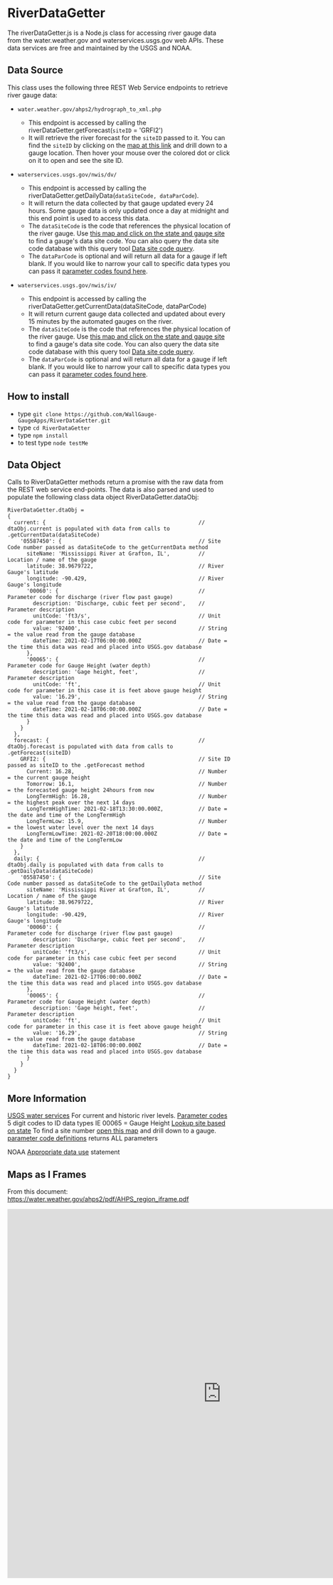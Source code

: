 # RiverDataGetter

The riverDataGetter.js is a Node.js class for accessing river gauge data from the water.weather.gov and waterservices.usgs.gov web APIs.  These data services are free and maintained by the USGS and NOAA.

## Data Source

This class uses the following three REST Web Service endpoints to retrieve river gauge data:

* `water.weather.gov/ahps2/hydrograph_to_xml.php`
  * This endpoint is accessed by calling the riverDataGetter.getForecast(`siteID` = 'GRFI2')
  * It will retrieve the river forecast for the `siteID` passed to it.  You can find the `siteID` by clicking on the [map at this link](https://water.weather.gov/ahps/region_iframe.php?scale=true) and drill down to a gauge location.  Then hover your mouse over the colored dot or click on it to open and see the site ID.

* `waterservices.usgs.gov/nwis/dv/`
  * This endpoint is accessed by calling the riverDataGetter.getDailyData(`dataSiteCode, dataParCode`).
  * It will return the data collected by that gauge updated every 24 hours.  Some gauge data is only updated once a day at midnight and this end point is used to access this data.
  * The `dataSiteCode` is the code that references the physical location of the river gauge.  Use [this map and click on the state and gauge site](https://waterdata.usgs.gov/nwis/rt) to find a gauge's data site code.  You can also query the data site code database with this query tool [Data site code query](https://waterservices.usgs.gov/rest/IV-Test-Tool.html). 
  * The `dataParCode` is optional and will return all data for a gauge if left blank.  If you would like to narrow your call to specific data types you can pass it [parameter codes found here](https://help.waterdata.usgs.gov/codes-and-parameters/parameters).

* `waterservices.usgs.gov/nwis/iv/`
  * This endpoint is accessed by calling the riverDataGetter.getCurrentData(dataSiteCode, dataParCode)
  * It will return current gauge data collected and updated about every 15 minutes by the automated gauges on the river.
  * The `dataSiteCode` is the code that references the physical location of the river gauge.  Use [this map and click on the state and gauge site](https://waterdata.usgs.gov/nwis/rt) to find a gauge's data site code.  You can also query the data site code database with this query tool [Data site code query](https://waterservices.usgs.gov/rest/IV-Test-Tool.html). 
  * The `dataParCode` is optional and will return all data for a gauge if left blank.  If you would like to narrow your call to specific data types you can pass it [parameter codes found here](https://help.waterdata.usgs.gov/codes-and-parameters/parameters).

## How to install
* type `git clone https://github.com/WallGauge-GaugeApps/RiverDataGetter.git`
* type `cd RiverDataGetter`
* type `npm install`
* to test type `node testMe`

## Data Object

Calls to RiverDataGetter methods return a promise with the raw data from the REST web service end-points.  The data is also parsed and used to populate the following class data object RiverDataGetter.dataObj:

```
RiverDataGetter.dtaObj = 
{
  current: {                                                // dtaObj.current is populated with data from calls to .getCurrentData(dataSiteCode)
    '05587450': {                                           // Site Code number passed as dataSiteCode to the getCurrentData method
      siteName: 'Mississippi River at Grafton, IL',         // Location / name of the gauge
      latitude: 38.9679722,                                 // River Gauge's latitude
      longitude: -90.429,                                   // River Gauge's longitude
      '00060': {                                            // Parameter code for discharge (river flow past gauge)
        description: 'Discharge, cubic feet per second',    // Parameter description
        unitCode: 'ft3/s',                                  // Unit code for parameter in this case cubic feet per second
        value: '92400',                                     // String = the value read from the gauge database
        dateTime: 2021-02-17T06:00:00.000Z                  // Date = the time this data was read and placed into USGS.gov database
      },
      '00065': {                                            // Parameter code for Gauge Height (water depth)
        description: 'Gage height, feet',                   // Parameter description
        unitCode: 'ft',                                     // Unit code for parameter in this case it is feet above gauge height
        value: '16.29',                                     // String = the value read from the gauge database
        dateTime: 2021-02-18T06:00:00.000Z                  // Date = the time this data was read and placed into USGS.gov database
      }
    }
  },
  forecast: {                                               // dtaObj.forecast is populated with data from calls to .getForecast(siteID)
    GRFI2: {                                                // Site ID passed as siteID to the .getForecast method
      Current: 16.28,                                       // Number = the current gauge height
      Tomorrow: 16.1,                                       // Number = the forecasted gauge height 24hours from now
      LongTermHigh: 16.28,                                  // Number = the highest peak over the next 14 days
      LongTermHighTime: 2021-02-18T13:30:00.000Z,           // Date = the date and time of the LongTermHigh
      LongTermLow: 15.9,                                    // Number = the lowest water level over the next 14 days
      LongTermLowTime: 2021-02-20T18:00:00.000Z             // Date = the date and time of the LongTermLow
    }
  },
  daily: {                                                  // dtaObj.daily is populated with data from calls to .getDailyData(dataSiteCode)
    '05587450': {                                           // Site Code number passed as dataSiteCode to the getDailyData method
      siteName: 'Mississippi River at Grafton, IL',         // Location / name of the gauge
      latitude: 38.9679722,                                 // River Gauge's latitude
      longitude: -90.429,                                   // River Gauge's longitude
      '00060': {                                            // Parameter code for discharge (river flow past gauge)
        description: 'Discharge, cubic feet per second',    // Parameter description
        unitCode: 'ft3/s',                                  // Unit code for parameter in this case cubic feet per second
        value: '92400',                                     // String = the value read from the gauge database
        dateTime: 2021-02-17T06:00:00.000Z                  // Date = the time this data was read and placed into USGS.gov database
      },
      '00065': {                                            // Parameter code for Gauge Height (water depth)
        description: 'Gage height, feet',                   // Parameter description
        unitCode: 'ft',                                     // Unit code for parameter in this case it is feet above gauge height
        value: '16.29',                                     // String = the value read from the gauge database
        dateTime: 2021-02-18T06:00:00.000Z                  // Date = the time this data was read and placed into USGS.gov database
      }
    }
  }
}
```

## More Information

[USGS water services](https://waterservices.usgs.gov/rest/) For current and historic river levels.
[Parameter codes](https://help.waterdata.usgs.gov/codes-and-parameters/parameters) 5 digit codes to ID data types IE 00065 = Gauge Height
[Lookup site based on state](https://waterservices.usgs.gov/rest/IV-Test-Tool.html)
To find a site number [open this map](https://waterdata.usgs.gov/nwis/rt) and drill down to a gauge.
[parameter code definitions](https://help.waterdata.usgs.gov/parameter_cd?group_cd=%25) returns ALL parameters


NOAA [Appropriate data use](https://www.weather.gov/disclaimer) statement

## Maps as I Frames
From this document: https://water.weather.gov/ahps2/pdf/AHPS_region_iframe.pdf

<iframe src="https://water.weather.gov/ahps/region_iframe.php?scale=true" height="830" width="960" frameborder="0" scrolling="no"></iframe>
 